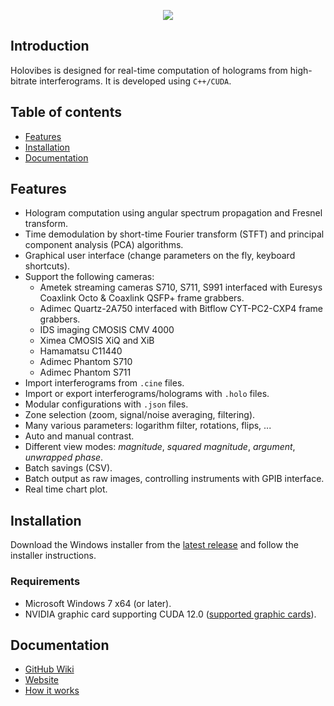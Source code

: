 <p align="center">
  <img src="https://github.com/DigitalHolography/Holovibes/blob/master/Holovibes/Holovibes.ico"/>
</p>

## Introduction

Holovibes is designed for real-time computation of holograms from high-bitrate interferograms.
It is developed using `C++/CUDA`.

## Table of contents

- [Features](#features)
- [Installation](#installation)
- [Documentation](#documentation)

## Features

- Hologram computation using angular spectrum propagation and Fresnel transform.
- Time demodulation by short-time Fourier transform (STFT) and principal component analysis (PCA) algorithms.
- Graphical user interface (change parameters on the fly, keyboard shortcuts).
- Support the following cameras:
    - Ametek streaming cameras S710, S711, S991 interfaced with Euresys Coaxlink Octo & Coaxlink QSFP+ frame grabbers.
    - Adimec Quartz-2A750 interfaced with Bitflow CYT-PC2-CXP4 frame grabbers.
    - IDS imaging CMOSIS CMV 4000
    - Ximea CMOSIS XiQ and XiB
    - Hamamatsu C11440
    - Adimec Phantom S710
    - Adimec Phantom S711
- Import interferograms from `.cine` files.
- Import or export interferograms/holograms with `.holo` files.
- Modular configurations with `.json` files.
- Zone selection (zoom, signal/noise averaging, filtering).
- Many various parameters: logarithm filter, rotations, flips, ...
- Auto and manual contrast.
- Different view modes: *magnitude*, *squared magnitude*, *argument*, *unwrapped phase*.
- Batch savings (CSV).
- Batch output as raw images, controlling instruments with GPIB interface.
- Real time chart plot.

## Installation

Download the Windows installer from the [latest release](https://github.com/DigitalHolography/Holovibes/releases) and follow the installer instructions.

### Requirements

- Microsoft Windows 7 x64 (or later).
- NVIDIA graphic card supporting CUDA 12.0 ([supported graphic cards](https://en.wikipedia.org/wiki/CUDA#GPUs_supported)).

## Documentation

- [GitHub Wiki](https://github.com/DigitalHolography/Holovibes/wiki)
- [Website](https://holovibes.com/)
- [How it works](https://docs.google.com/document/d/1H8BcAD9Gsdpc1Rs8rBjZxRaCEdW1teBxsvuC9opWElw/edit?usp=sharing)
